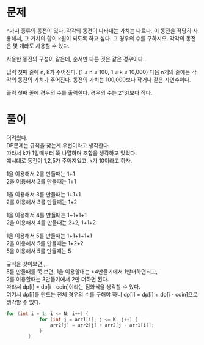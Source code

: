 # 문제
 
 n가지 종류의 동전이 있다. 각각의 동전이 나타내는 가치는 다르다. 이 동전을 적당히 사용해서, 그 가치의 합이 k원이 되도록 하고 싶다. 
 그 경우의 수를 구하시오. 각각의 동전은 몇 개라도 사용할 수 있다.

사용한 동전의 구성이 같은데, 순서만 다른 것은 같은 경우이다.

입력
첫째 줄에 n, k가 주어진다. (1 ≤ n ≤ 100, 1 ≤ k ≤ 10,000) 다음 n개의 줄에는 각각의 동전의 가치가 주어진다. 동전의 가치는 100,000보다 작거나 같은 자연수이다.

출력
첫째 줄에 경우의 수를 출력한다. 경우의 수는 2^31보다 작다.

# 풀이

어려웠다.   
DP문제는 규칙을 찾는게 우선이라고 생각한다.   
따라서 k가 1일때부터 쭉 나열하며 조합을 생각하고 있었다.   
예시대로 동전이 1,2,5가 주어져있고, k가 10이라고 하자.   

1을 이용해서 2를 만들때는 1+1   
2을 이용해서 2를 만들때는 1+1   

1을 이용해서 3를 만들때는 1+1+1   
2를 이용해서 3를 만들때는 1+2   

1을 이용해서 4를 만들때는 1+1+1+1   
2을 이용해서 4를 만들때는 2+2, 1+1+2   

1을 이용해서 5를 만들때는 1+1+1+1+1   
2을 이용해서 5를 만들때는 1+2+2   
5을 이용해서 5를 만들때는 5   

규칙을 찾아보면,,,   
5를 만들때를 쭉 보면, 1을 이용할대는 >4만들기에서 1만더하면되고,   
2를 이용할때는 3만들기에서 2만 더하면 묀다.   
따라서 dp[i] = dp[i - coin]이라는 점화식을 생각할 수 있다.   
여기서 dp[i]를 만드는 전체 경우의 수를 구해야 하니 dp[i] = dp[i] + do[i - coin]으로 생각할 수 있다.   

```java
for (int i = 1; i <= N; i++) {
			for (int j = arr1[i]; j <= K; j++) {
				arr2[j] = arr2[j] + arr2[j - arr1[i]];
			}
		}
 ```
